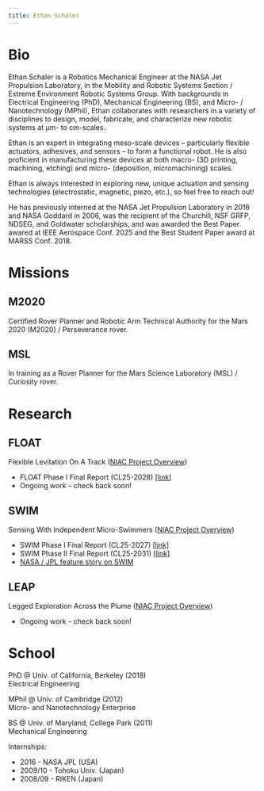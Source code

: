 ```yaml
---
title: Ethan Schaler
---
```

# Bio
Ethan Schaler is a Robotics Mechanical Engineer at the NASA Jet Propulsion Laboratory, in the Mobility and Robotic Systems Section / Extreme Environment Robotic Systems Group. With backgrounds in Electrical Engineering (PhD), Mechanical Engineering (BS), and Micro- / Nanotechnology (MPhil), Ethan collaborates with researchers in a variety of disciplines to design, model, fabricate, and characterize new robotic systems at µm- to cm-scales.

Ethan is an expert in integrating meso-scale devices – particularly flexible actuators, adhesives, and sensors – to form a functional robot. He is also proficient in manufacturing these devices at both macro- (3D printing, machining, etching) and micro- (deposition, micromachining) scales.

Ethan is always interested in exploring new, unique actuation and sensing technologies (electrostatic, magnetic, piezo, etc.), so feel free to reach out!

He has previously interned at the NASA Jet Propulsion Laboratory in 2016 and NASA Goddard in 2006, was the recipient of the Churchill, NSF GRFP, NDSEG, and Goldwater scholarships, and was awarded the Best Paper awared at IEEE Aerospace Conf. 2025 and the Best Student Paper award at MARSS Conf. 2018.


# Missions

## M2020
Certified Rover Planner and Robotic Arm Technical Authority for the Mars 2020 (M2020) / Perseverance rover.

## MSL
In training as a Rover Planner for the Mars Science Laboratory (MSL) / Curiosity rover.


# Research
## FLOAT 
Flexible Levitation On A Track ([NIAC Project Overview](https://www.nasa.gov/directorates/stmd/niac/niac-studies/flexible-levitation-on-a-track-float/))

- FLOAT Phase I Final Report (CL25-2028) [\[link\]](https://www-robotics.jpl.nasa.gov/documents/1024/FLOAT_FinalReport_CL22-0544.pdf)
- Ongoing work – check back soon!

## SWIM
Sensing With Independent Micro-Swimmers ([NIAC Project Overview](https://www.nasa.gov/general/swim-sensing-with-independent-micro-swimmers/))

- SWIM Phase I Final Report (CL25-2027) [\[link\]](https://www-robotics.jpl.nasa.gov/documents/1025/SWIM_FinalReport_CL22-0545.pdf)
- SWIM Phase II Final Report (CL25-2031) [\[link\]](https://www-robotics.jpl.nasa.gov/documents/1026/SWIM_Phase_II_Final_Report_CL_25-0668.pdf)
- [NASA / JPL feature story on SWIM](https://www.nasa.gov/solar-system/planets/jupiter/jupiter-moons/europa/nasa-ocean-world-explorers-have-to-swim-before-they-can-fly/)

## LEAP
Legged Exploration Across the Plume ([NIAC Project Overview](https://www.nasa.gov/directorates/stmd/niac/niac-studies/leap-legged-exploration-across-the-plume/))

- Ongoing work – check back soon!


# School
PhD @ Univ. of California, Berkeley (2018) <br>
   Electrical Engineering

MPhil @ Univ. of Cambridge (2012)  
   Micro- and Nanotechnology Enterprise

BS @ Univ. of Maryland, College Park (2011)  
   Mechanical Engineering

Internships:
- 2016 - NASA JPL (USA)
- 2009/10 - Tohoku Univ. (Japan)
- 2008/09 - RIKEN (Japan)
